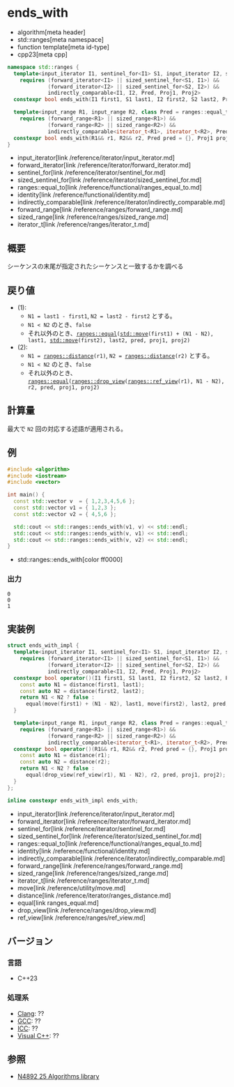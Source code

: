 # ends_with
* algorithm[meta header]
* std::ranges[meta namespace]
* function template[meta id-type]
* cpp23[meta cpp]

```cpp
namespace std::ranges {
  template<input_iterator I1, sentinel_for<I1> S1, input_iterator I2, sentinel_for<I2> S2, class Pred = ranges::equal_to, class Proj1 = identity, class Proj2 = identity>
    requires (forward_iterator<I1> || sized_sentinel_for<S1, I1>) &&
             (forward_iterator<I2> || sized_sentinel_for<S2, I2>) &&
             indirectly_comparable<I1, I2, Pred, Proj1, Proj2>
  constexpr bool ends_with(I1 first1, S1 last1, I2 first2, S2 last2, Pred pred = {}, Proj1 proj1 = {}, Proj2 proj2 = {}); // (1)

  template<input_range R1, input_range R2, class Pred = ranges::equal_to, class Proj1 = identity, class Proj2 = identity>
    requires (forward_range<R1> || sized_range<R1>) &&
             (forward_range<R2> || sized_range<R2>) &&
             indirectly_comparable<iterator_t<R1>, iterator_t<R2>, Pred, Proj1, Proj2>
  constexpr bool ends_with(R1&& r1, R2&& r2, Pred pred = {}, Proj1 proj1 = {}, Proj2 proj2 = {});                         // (2)
}
```
* input_iterator[link /reference/iterator/input_iterator.md]
* forward_iterator[link /reference/iterator/forward_iterator.md]
* sentinel_for[link /reference/iterator/sentinel_for.md]
* sized_sentinel_for[link /reference/iterator/sized_sentinel_for.md]
* ranges::equal_to[link /reference/functional/ranges_equal_to.md]
* identity[link /reference/functional/identity.md]
* indirectly_comparable[link /reference/iterator/indirectly_comparable.md]
* forward_range[link /reference/ranges/forward_range.md]
* sized_range[link /reference/ranges/sized_range.md]
* iterator_t[link /reference/ranges/iterator_t.md]


## 概要
シーケンスの末尾が指定されたシーケンスと一致するかを調べる

## 戻り値

* (1): 
    * `N1 = last1 - first1`, `N2 = last2 - first2` とする。
    * `N1 < N2` のとき、`false`
    * それ以外のとき、[`ranges::equal`](ranges_equal.md)`(`[`std::move`](/reference/utility/move.md)`(first1) + (N1 - N2), last1, `[`std::move`](/reference/utility/move.md)`(first2), last2, pred, proj1, proj2)`
* (2): 
    * `N1 = `[`ranges::distance`](/reference/iterator/ranges_distance.md)`(r1)`, `N2 = `[`ranges::distance`](/reference/iterator/ranges_distance.md)`(r2)` とする。
    * `N1 < N2` のとき、`false`
    * それ以外のとき、[`ranges::equal`](ranges_equal.md)`(`[`ranges::drop_view`](/reference/ranges/drop_view.md)`(`[`ranges::ref_view`](/reference/ranges/ref_view.md)`(r1), N1 - N2), r2, pred, proj1, proj2)`


## 計算量
最大で `N2` 回の対応する述語が適用される。

## 例
```cpp example
#include <algorithm>
#include <iostream>
#include <vector>

int main() {
  const std::vector v  = { 1,2,3,4,5,6 };
  const std::vector v1 = { 1,2,3 };
  const std::vector v2 = { 4,5,6 };

  std::cout << std::ranges::ends_with(v1, v) << std::endl;
  std::cout << std::ranges::ends_with(v, v1) << std::endl;
  std::cout << std::ranges::ends_with(v, v2) << std::endl;
}
```
* std::ranges::ends_with[color ff0000]

### 出力
```
0
0
1
```


## 実装例
```cpp
struct ends_with_impl {
  template<input_iterator I1, sentinel_for<I1> S1, input_iterator I2, sentinel_for<I2> S2, class Pred = ranges::equal_to, class Proj1 = identity, class Proj2 = identity>
    requires (forward_iterator<I1> || sized_sentinel_for<S1, I1>) &&
             (forward_iterator<I2> || sized_sentinel_for<S2, I2>) &&
             indirectly_comparable<I1, I2, Pred, Proj1, Proj2>
  constexpr bool operator()(I1 first1, S1 last1, I2 first2, S2 last2, Pred pred = {}, Proj1 proj1 = {}, Proj2 proj2 = {}) const {
    const auto N1 = distance(first1, last1);
    const auto N2 = distance(first2, last2);
    return N1 < N2 ? false :
      equal(move(first1) + (N1 - N2), last1, move(first2), last2, pred, proj1, proj2);
  }

  template<input_range R1, input_range R2, class Pred = ranges::equal_to, class Proj1 = identity, class Proj2 = identity>
    requires (forward_range<R1> || sized_range<R1>) &&
             (forward_range<R2> || sized_range<R2>) &&
             indirectly_comparable<iterator_t<R1>, iterator_t<R2>, Pred, Proj1, Proj2>
  constexpr bool operator()(R1&& r1, R2&& r2, Pred pred = {}, Proj1 proj1 = {}, Proj2 proj2 = {}) const {
    const auto N1 = distance(r1);
    const auto N2 = distance(r2);
    return N1 < N2 ? false :
      equal(drop_view(ref_view(r1), N1 - N2), r2, pred, proj1, proj2);
  }
};

inline constexpr ends_with_impl ends_with;
```
* input_iterator[link /reference/iterator/input_iterator.md]
* forward_iterator[link /reference/iterator/forward_iterator.md]
* sentinel_for[link /reference/iterator/sentinel_for.md]
* sized_sentinel_for[link /reference/iterator/sized_sentinel_for.md]
* ranges::equal_to[link /reference/functional/ranges_equal_to.md]
* identity[link /reference/functional/identity.md]
* indirectly_comparable[link /reference/iterator/indirectly_comparable.md]
* forward_range[link /reference/ranges/forward_range.md]
* sized_range[link /reference/ranges/sized_range.md]
* iterator_t[link /reference/ranges/iterator_t.md]
* move[link /reference/utility/move.md]
* distance[link /reference/iterator/ranges_distance.md]
* equal[link ranges_equal.md]
* drop_view[link /reference/ranges/drop_view.md]
* ref_view[link /reference/ranges/ref_view.md]

## バージョン
### 言語
- C++23

### 処理系
- [Clang](/implementation.md#clang): ??
- [GCC](/implementation.md#gcc): ??
- [ICC](/implementation.md#icc): ??
- [Visual C++](/implementation.md#visual_cpp): ??


## 参照
- [N4892 25 Algorithms library](https://timsong-cpp.github.io/cppwp/algorithms)
